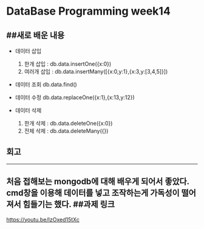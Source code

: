 DataBase Programming week14
============================
##새로 배운 내용
-----------------------------
 - 데이터 삽입
    1) 한개 삽입 : db.data.insertOne({x:0})
    2) 여러개 삽입 :
    db.data.insertMany([{x:0,y:1},{x:3,y:[3,4,5]}])

  - 데이터 조회
    db.data.find()

  - 데이터 수정
    db.data.replaceOne({x:1},{x:13,y:12})

  - 데이터 삭제
    1) 한개 삭제 : db.data.deleteOne({x:0})
    2) 전체 삭제 : db.data.deleteMany({})

## 회고
-----------------------------
 처음 접해보는 mongodb에 대해 배우게 되어서 좋았다. cmd창을 이용해 데이터를 넣고 조작하는게 가독성이 떨어져서 힘들기는 했다. 
##과제 링크
-------------------------------
https://youtu.be/IzOxed15tXc
